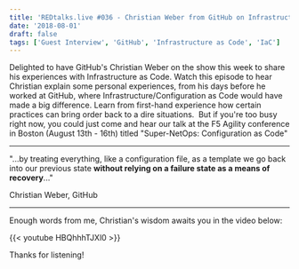 ```yaml
---
title: 'REDtalks.live #036 - Christian Weber from GitHub on Infrastructure as Code'
date: '2018-08-01'
draft: false
tags: ['Guest Interview', 'GitHub', 'Infrastructure as Code', 'IaC']
---
```


Delighted to have GitHub's Christian Weber on the show this week to share his experiences with Infrastructure as Code. Watch this episode to hear Christian explain some personal experiences, from his days before he worked at GitHub, where Infrastructure/Configuration as Code would have made a big difference. Learn from first-hand experience how certain practices can bring order back to a dire situations.  But if you're too busy right now, you could just come and hear our talk at the F5 Agility conference in Boston (August 13th - 16th) titled "Super-NetOps: Configuration as Code"

* * *

"...by treating everything, like a configuration file, as a template we go back into our previous state **without relying on a failure state as a means of recovery**..."

Christian Weber, GitHub

* * *

Enough words from me, Christian's wisdom awaits you in the video below:

{{< youtube HBQhhhTJXl0 >}}

Thanks for listening!